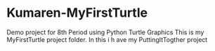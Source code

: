 # Kumaren-MyFirstTurtle
Demo project for 8th Period using Python Turtle Graphics
This is my MyFirstTurtle project folder.
In this i h ave my PuttingItTogther project
